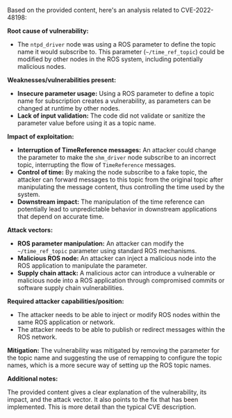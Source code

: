 Based on the provided content, here's an analysis related to CVE-2022-48198:

**Root cause of vulnerability:**
- The `ntpd_driver` node was using a ROS parameter to define the topic name it would subscribe to. This parameter (`~/time_ref_topic`) could be modified by other nodes in the ROS system, including potentially malicious nodes.

**Weaknesses/vulnerabilities present:**
- **Insecure parameter usage:** Using a ROS parameter to define a topic name for subscription creates a vulnerability, as parameters can be changed at runtime by other nodes.
- **Lack of input validation:** The code did not validate or sanitize the parameter value before using it as a topic name.

**Impact of exploitation:**
- **Interruption of TimeReference messages:** An attacker could change the parameter to make the `shm_driver` node subscribe to an incorrect topic, interrupting the flow of `TimeReference` messages.
- **Control of time:** By making the node subscribe to a fake topic, the attacker can forward messages to this topic from the original topic after manipulating the message content, thus controlling the time used by the system.
- **Downstream impact:** The manipulation of the time reference can potentially lead to unpredictable behavior in downstream applications that depend on accurate time.

**Attack vectors:**
- **ROS parameter manipulation:** An attacker can modify the `~/time_ref_topic` parameter using standard ROS mechanisms.
- **Malicious ROS node:** An attacker can inject a malicious node into the ROS application to manipulate the parameter.
- **Supply chain attack:** A malicious actor can introduce a vulnerable or malicious node into a ROS application through compromised commits or software supply chain vulnerabilities.

**Required attacker capabilities/position:**
- The attacker needs to be able to inject or modify ROS nodes within the same ROS application or network.
- The attacker needs to be able to publish or redirect messages within the ROS network.

**Mitigation:**
The vulnerability was mitigated by removing the parameter for the topic name and suggesting the use of remapping to configure the topic names, which is a more secure way of setting up the ROS topic names.

**Additional notes:**

The provided content gives a clear explanation of the vulnerability, its impact, and the attack vector. It also points to the fix that has been implemented. This is more detail than the typical CVE description.